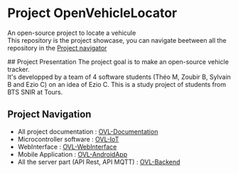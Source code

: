 # Project OpenVehicleLocator
An open-source project to locate a vehicule <br>
This repository is the project showcase, you can navigate beetween all the repository in the [Project navigator](#project-navigation)

## Project Presentation
The project goal is to make an open-source vehicle tracker. <br>
It's developped by a team of 4 software students (Théo M, Zoubir B, Sylvain B and Ezio C) on an idea of Ezio C.
This is a study project of students from BTS SNIR at Tours.

## Project Navigation
- All project documentation : [OVL-Documentation](https://github.com/eziocangialosi/OVL-Documentation)
- Microcontroller software : [OVL-IoT](https://github.com/eziocangialosi/OVL-IoT)
- WebInterface : [OVL-WebInterface](https://github.com/eziocangialosi/OVL-WebInterface)
- Mobile Application : [OVL-AndroidApp](https://github.com/eziocangialosi/OVL-AndroidApp)
- All the server part (API Rest, API MQTT) : [OVL-Backend](https://github.com/eziocangialosi/OVL-Backend)
